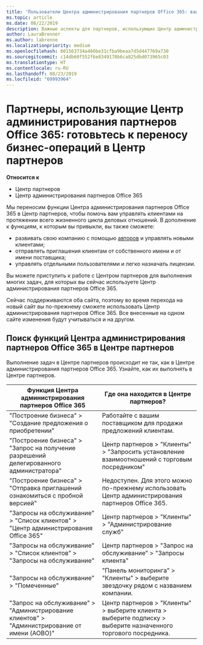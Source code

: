 ```yaml
---
title: 'Пользователи Центра администрирования партнеров Office 365: ваши бизнес-операции переносятся в Центр партнеров | Центр партнеров'
ms.topic: article
ms.date: 08/22/2019
description: Важные аспекты для партнеров, использующих Центр администрирования партнеров Office 365 и переходящих в Центр партнеров
author: LauraBrenner
ms.author: labrenne
ms.localizationpriority: medium
ms.openlocfilehash: 601563734a460be31cfba9beaa7d5d447769a730
ms.sourcegitcommit: c14db60f552f6e8349170b6ca825dbd073965c03
ms.translationtype: HT
ms.contentlocale: ru-RU
ms.lasthandoff: 08/23/2019
ms.locfileid: "69993964"
---
```

# <a name="office-365-partner-admin-center-partners-get-ready-to-move-business-operations-to-partner-center"></a>Партнеры, использующие Центр администрирования партнеров Office 365: готовьтесь к переносу бизнес-операций в Центр партнеров

**Относится к** 

- Центр партнеров
- Центр администрирования партнеров Office 365

Мы переносим функции Центра администрирования партнеров Office 365 в Центр партнеров, чтобы помочь вам управлять клиентами на протяжении всего жизненного цикла деловых отношений. В дополнение к функциям, к которым вы привыкли, вы также сможете: 

*  развивать свою компанию с помощью [авторов](referrals.md) и управлять новыми клиентами;
*  отправлять приглашения клиентам от собственного имени и от имени поставщика;
*  управлять отдельными пользователями и легко назначать лицензии.

Вы можете приступить к работе с Центром партнеров для выполнения многих задач, для которых вы сейчас используете Центр администрирования партнеров Office 365. 

Сейчас поддерживаются оба сайта, поэтому во время перехода на новый сайт вы по-прежнему сможете использовать Центр администрирования партнеров Office 365. Все внесенные на одном сайте изменения будут учитываться и на другом.

## <a name="find-office-365-partner-admin-center-features-in-partner-center"></a>Поиск функций Центра администрирования партнеров Office 365 в Центре партнеров

Выполнение задач в Центре партнеров происходит не так, как в Центре администрирования партнеров Office 365. Узнайте, как их выполнять в Центре партнеров.

| Функция Центра администрирования партнеров Office 365                       | Где она находится в Центре партнеров? | 
|   -----------------------------------------------  | -------------- |
| "Построение бизнеса" > "Создание предложения о приобретении" | Работайте с вашим поставщиком для продажи предложений клиентам. |
| "Построение бизнеса" > "Запрос на получение разрешений делегированного администратора" | Центр партнеров > "Клиенты" > "Запросить установление взаимоотношений с торговым посредником" |
| "Построение бизнеса" > "Отправка приглашений ознакомиться с пробной версией" | Недоступен. Для этого можно по-прежнему использовать Центр администрирования партнеров Office 365. |
| "Запросы на обслуживание" > "Список клиентов" > "Центр администрирования Office 365" | Центр партнеров > "Клиенты" > "Администрирование служб" |
| "Запросы на обслуживание" > "Список клиентов" > "Запросы на обслуживание" | Центр партнеров > "Запрос на обслуживание" > "Запросы клиента" |
| "Запросы на обслуживание" > "Помеченные" | "Панель мониторинга" > "Клиенты" > выберите звездочку рядом с названием компании. |
| "Запрос на обслуживание" > "Администрирование клиентов" > "Администрирование от имени (AOBO)" | Центр партнеров > "Клиенты" > выберите клиента > выберите подписку > выберите назначенного торгового посредника. |

